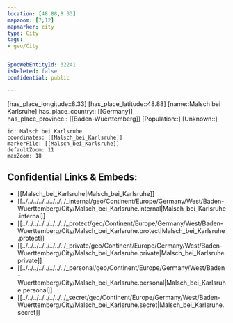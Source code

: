 ```yaml
---
location: [48.88,8.33] 
mapzoom: [7,12] 
mapmarker: city 
type: City
tags:
- geo/City


SpocWebEntityId: 32241
isDeleted: false
confidential: public

---
```

[has_place_longitude::8.33] 
[has_place_latitude::48.88] 
[name::Malsch bei Karlsruhe] 
has_place_country:: [[Germany]]  
has_place_province:: [[Baden-Wuerttemberg]] 
[Population::] 
[Unknown::] 


```leaflet
id: Malsch bei Karlsruhe
coordinates: [[Malsch_bei_Karlsruhe]] 
markerFile: [[Malsch_bei_Karlsruhe]] 
defaultZoom: 11 
maxZoom: 18
```


## Confidential Links & Embeds: 
- [[Malsch_bei_Karlsruhe|Malsch_bei_Karlsruhe]]  
- [[../../../../../../../../_internal/geo/Continent/Europe/Germany/West/Baden-Wuerttemberg/City/Malsch_bei_Karlsruhe.internal|Malsch_bei_Karlsruhe.internal]] 
- [[../../../../../../../../_protect/geo/Continent/Europe/Germany/West/Baden-Wuerttemberg/City/Malsch_bei_Karlsruhe.protect|Malsch_bei_Karlsruhe.protect]] 
- [[../../../../../../../../_private/geo/Continent/Europe/Germany/West/Baden-Wuerttemberg/City/Malsch_bei_Karlsruhe.private|Malsch_bei_Karlsruhe.private]] 
- [[../../../../../../../../_personal/geo/Continent/Europe/Germany/West/Baden-Wuerttemberg/City/Malsch_bei_Karlsruhe.personal|Malsch_bei_Karlsruhe.personal]] 
- [[../../../../../../../../_secret/geo/Continent/Europe/Germany/West/Baden-Wuerttemberg/City/Malsch_bei_Karlsruhe.secret|Malsch_bei_Karlsruhe.secret]] 
